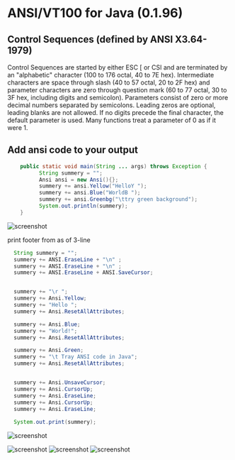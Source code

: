 # ANSI/VT100 for Java (0.1.96)


Control Sequences (defined by ANSI X3.64-1979)
----------------------------------------------

Control Sequences are started by either ESC [ or CSI and are terminated by an
"alphabetic" character (100 to 176 octal, 40 to 7E hex).  Intermediate
characters are space through slash (40 to 57 octal, 20 to 2F hex) and parameter
characters are zero through question mark (60 to 77 octal, 30 to 3F hex,
including digits and semicolon).  Parameters consist of zero or more decimal
numbers separated by semicolons.  Leading zeros are optional, leading blanks
are not allowed.  If no digits precede the final character, the default
parameter is used.  Many functions treat a parameter of 0 as if it were 1.


Add ansi code to your output
----------------------------

```java
	public static void main(String ... args) throws Exception {
		  String summery = "";
		  Ansi ansi = new Ansi(){};
		  summery += ansi.Yellow("HelloY ");
		  summery += ansi.Blue("WorldB ");
		  summery += ansi.Greenbg("\ttry green background");
		  System.out.println(summery);
	}
```


![screenshot](https://github.com/salemebo/Java-Terminal-ANSI-VT100/blob/master/img/img01.png)

print footer from as of 3-line

```java 
  String summery = "";
  summery += ANSI.EraseLine + "\n" ;
  summery += ANSI.EraseLine + "\n" ;
  summery += ANSI.EraseLine + ANSI.SaveCursor;


  summery += "\r ";
  summery += Ansi.Yellow;
  summery += "Hello ";
  summery += Ansi.ResetAllAttributes;

  summery += Ansi.Blue;
  summery += "World!";
  summery += Ansi.ResetAllAttributes;

  summery += Ansi.Green;
  summery += "\t Tray ANSI code in Java";
  summery += Ansi.ResetAllAttributes;


  summery += Ansi.UnsaveCursor;
  summery += Ansi.CursorUp;
  summery += Ansi.EraseLine;
  summery += Ansi.CursorUp;
  summery += Ansi.EraseLine;
  
  System.out.print(summery);

```
![screenshot](https://github.com/salemebo/Java-Terminal-ANSI-VT100/blob/master/img/img02.png)

![screenshot](https://github.com/salemebo/Java-Terminal-ANSI-VT100/blob/master/img/img03.png)
![screenshot](https://github.com/salemebo/Java-Terminal-ANSI-VT100/blob/master/img/img04.png)
![screenshot](https://github.com/salemebo/Java-Terminal-ANSI-VT100/blob/master/img/img05.png)


